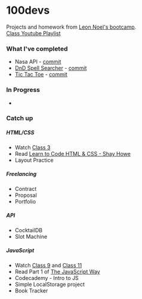 # 100devs
Projects and homework from [Leon Noel's bootcamp](https://leonnoel.com/100devs/). \
[Class Youtube Playlist](https://www.youtube.com/watch?v=YRemMgGfbKg&list=PLBf-QcbaigsKwq3k2YEBQS17xUwfOA3O3)

### What I've completed
* Nasa API - [commit](class22-materials/nasa-api)
* [DnD Spell Searcher](https://dnd-5e-spell-search.netlify.app) - [commit](class23-materials/dnd)
* [Tic Tac Toe](https://tic-tac-toe-heuristic-borg-d268a2.netlify.app) - [commit](class25-materials/tic-tac-toe-v1) 

### In Progress
* 

### Catch up

##### HTML/CSS
* Watch [Class 3](https://youtu.be/h3wVQJ6SNfY)
* Read [Learn to Code HTML & CSS - Shay Howe](https://learn.shayhowe.com/html-css/)
* Layout Practice

##### Freelancing
* Contract
* Proposal
* Portfolio

##### API
* CocktailDB
* Slot Machine

##### JavaScript
* Watch [Class 9](https://youtu.be/22iEEZ8FSNM) and [Class 11](https://youtu.be/6tyqwLnfjNs)
* Read Part 1 of [The JavaScript Way](https://github.com/thejsway/thejsway)
* Codecademy - Intro to JS
* Simple LocalStorage project
* Book Tracker
